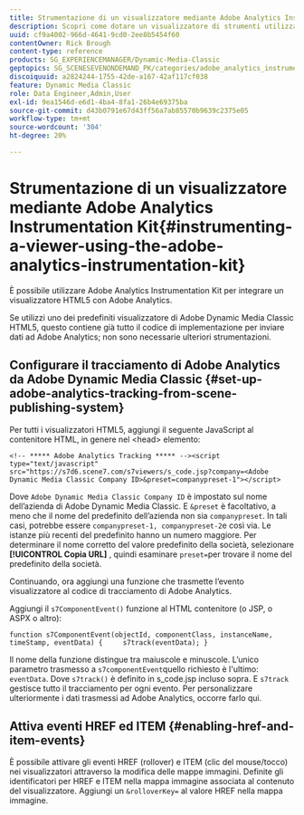 ```yaml
---
title: Strumentazione di un visualizzatore mediante Adobe Analytics Instrumentation Kit
description: Scopri come dotare un visualizzatore di strumenti utilizzando Adobe Analytics Instrumentation Kit in Adobe Dynamic Media Classic.
uuid: cf9a4002-966d-4641-9cd0-2ee8b5454f60
contentOwner: Rick Brough
content-type: reference
products: SG_EXPERIENCEMANAGER/Dynamic-Media-Classic
geptopics: SG_SCENESEVENONDEMAND_PK/categories/adobe_analytics_instrumentation_kit
discoiquuid: a2824244-1755-42de-a167-42af117cf038
feature: Dynamic Media Classic
role: Data Engineer,Admin,User
exl-id: 9ea1546d-e6d1-4ba4-8fa1-26b4e69375ba
source-git-commit: d43b0791e67d43ff56a7ab85570b9639c2375e05
workflow-type: tm+mt
source-wordcount: '304'
ht-degree: 20%

---
```


# Strumentazione di un visualizzatore mediante Adobe Analytics Instrumentation Kit{#instrumenting-a-viewer-using-the-adobe-analytics-instrumentation-kit}

È possibile utilizzare Adobe Analytics Instrumentation Kit per integrare un visualizzatore HTML5 con Adobe Analytics.

Se utilizzi uno dei predefiniti visualizzatore di Adobe Dynamic Media Classic HTML5, questo contiene già tutto il codice di implementazione per inviare dati ad Adobe Analytics; non sono necessarie ulteriori strumentazioni.

## Configurare il tracciamento di Adobe Analytics da Adobe Dynamic Media Classic {#set-up-adobe-analytics-tracking-from-scene-publishing-system}

Per tutti i visualizzatori HTML5, aggiungi il seguente JavaScript al contenitore HTML, in genere nel &lt;head> elemento:

```as3
<!-- ***** Adobe Analytics Tracking ***** --><script type="text/javascript" src="https://s7d6.scene7.com/s7viewers/s_code.jsp?company=<Adobe Dynamic Media Classic Company ID>&preset=companypreset-1"></script>
```

Dove `Adobe Dynamic Media Classic Company ID` è impostato sul nome dell’azienda di Adobe Dynamic Media Classic. E `&preset` è facoltativo, a meno che il nome del predefinito dell’azienda non sia `companypreset`. In tali casi, potrebbe essere `companypreset-1, companypreset-2`e così via. Le istanze più recenti del predefinito hanno un numero maggiore. Per determinare il nome corretto del valore predefinito della società, selezionare **[!UICONTROL Copia URL]** , quindi esaminare `preset=`per trovare il nome del predefinito della società.

Continuando, ora aggiungi una funzione che trasmette l’evento visualizzatore al codice di tracciamento di Adobe Analytics.

Aggiungi il `s7ComponentEvent()` funzione al HTML contenitore (o JSP, o ASPX o altro):

```as3
function s7ComponentEvent(objectId, componentClass, instanceName, timeStamp, eventData) {     s7track(eventData); }
```

Il nome della funzione distingue tra maiuscole e minuscole. L’unico parametro trasmesso a `s7componentEvent`quello richiesto è l&#39;ultimo: `eventData`. Dove `s7track()` è definito in s_code.jsp incluso sopra. E `s7track` gestisce tutto il tracciamento per ogni evento. Per personalizzare ulteriormente i dati trasmessi ad Adobe Analytics, occorre farlo qui.

## Attiva eventi HREF ed ITEM {#enabling-href-and-item-events}

È possibile attivare gli eventi HREF (rollover) e ITEM (clic del mouse/tocco) nei visualizzatori attraverso la modifica delle mappe immagini. Definite gli identificatori per HREF e ITEM nella mappa immagine associata al contenuto del visualizzatore. Aggiungi un `&rolloverKey=` al valore HREF nella mappa immagine.
